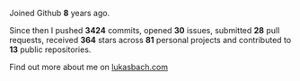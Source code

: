 Joined Github **8** years ago.

Since then I pushed **3424** commits, opened **30** issues, submitted **28** pull requests, received **364** stars across **81** personal projects and contributed to **13** public repositories.

Find out more about me on [lukasbach.com](https://lukasbach.com)
